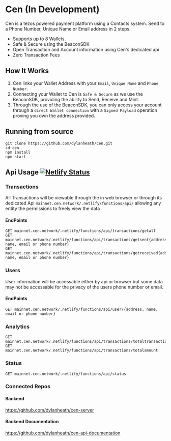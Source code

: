 # Cen (In Development)

Cen is a tezos powered payment platform using a Contacts system. Send to a Phone Number, Unique Name or Email address in 2 steps.

* Supports up to 8 Wallets.
* Safe & Secure using the BeaconSDK
* Open Transaction and Account information using Cen's dedicated api
* Zero Transaction Fees

## How It Works

1. Cen links your Wallet Address with your `Email`, `Unique Name` and `Phone Number`.
2. Connecting your Wallet to Cen is `Safe & Secure` as we use the BeaconSDK, providing the ability to Send,
Receive and Mint.
3. Through the use of the BeaconSDK, you can only access your account through a `direct Wallet connection`
with a `Signed Payload` operation proving you own the address provided.

## Running from source

```
git clone https://github.com/dylanheath/cen.git
cd cen
npm install
npm start
```
 
## Api Usage [![Netlify Status](https://api.netlify.com/api/v1/badges/202d72f1-f05d-42e5-bd50-238141b3d1a0/deploy-status)](https://app.netlify.com/sites/gracious-rosalind-31c1be/deploys)

### Transactions

All Transactions will be viewable through the in web browser or through its dedicated Api `mainnet.cen.network/.netlify/functions/api/` allowing any entity the
permissions to freely view the data

#### EndPoints

```
GET mainnet.cen.network/.netlify/functions/api/transactions/getall
GET mainnet.cen.network/.netlify/functions/api/transactions/getsent{address, name, email or phone number}
GET mainnet.cen.network/.netlify/functions/api/transactions/getreceived{address, name, email or phone number}
```

### Users

User information will be accessable either by api or browser but some data may not be accessable for the privacy of the users phone number or email.

#### EndPoints

```
GET mainnet.cen.network/.netlify/functions/api/user/{address, name, email or phone number}
```
### Analytics

```
GET mainnet.cen.network/.netlify/functions/api/transactions/totaltransactions
GET mainnet.cen.network/.netlify/functions/api/transactions/totalamount
```

### Status

```
GET mainnet.cen.network/.netlify/functions/api/status
```

### Connected Repos

#### Backend
https://github.com/dylanheath/cen-server

#### Backend Documentation
https://github.com/dylanheath/cen-api-documentation

